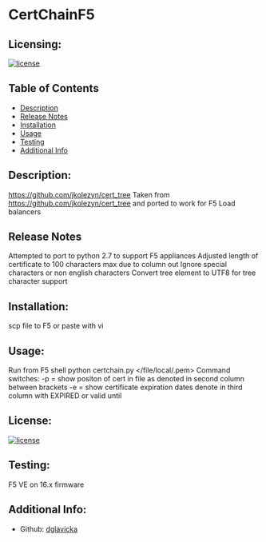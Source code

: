 # CertChainF5

  ## Licensing:
  [![license](https://img.shields.io/badge/license--blue)](https://shields.io)

  ## Table of Contents 
  - [Description](#description)
  - [Release Notes](#release-notes)
  - [Installation](#installation)
  - [Usage](#usage)
  - [Testing](#testing)
  - [Additional Info](#additional-info)

  ## Description:
  https://github.com/jkolezyn/cert_tree
  Taken from https://github.com/jkolezyn/cert_tree and ported to work for F5 Load balancers
  
  ## Release Notes
  Attempted to port to python 2.7 to support F5 appliances
  Adjusted length of certificate to 100 characters max due to column out
  Ignore special characters or non english characters 
  Convert tree element to UTF8 for tree character support
  
  ## Installation:
  scp file to F5 or paste with vi

  ## Usage:
  Run from F5 shell
  python certchain.py </file/local/.pem>
    Command switches:
     -p = show positon of cert in file as denoted in second column between brackets 
     -e = show certificate expiration dates denote in third column with EXPIRED or valid until

  ## License:
   [![license](https://img.shields.io/badge/license--blue)](https://shields.io)

  ## Testing:
  F5 VE on 16.x firmware

  ## Additional Info:
  - Github: [dglavicka](https://github.com/dglavicka)
 
